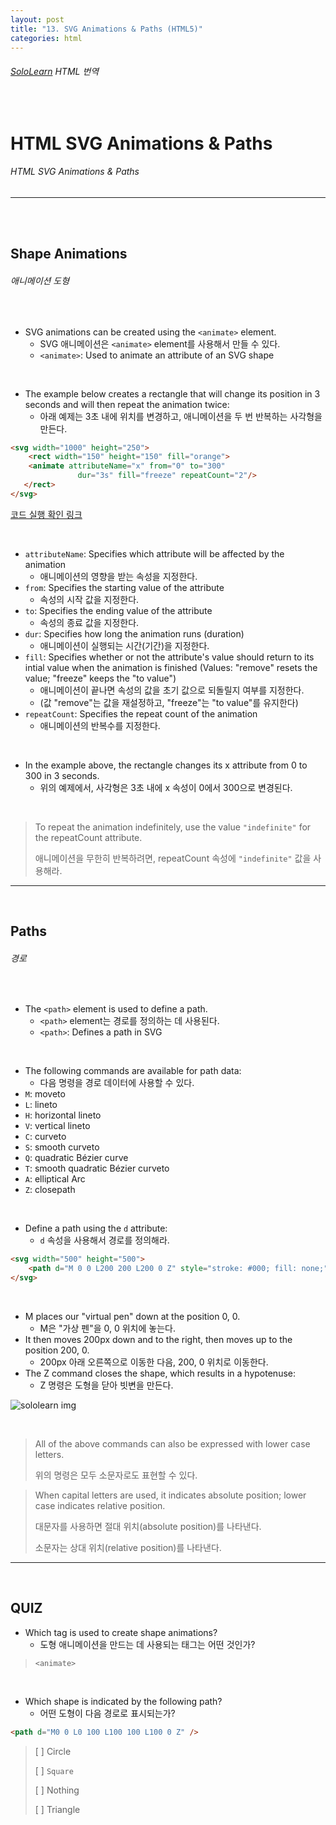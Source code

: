 ```yaml
---
layout: post
title: "13. SVG Animations & Paths (HTML5)"
categories: html
---
```


###### [SoloLearn](https://www.sololearn.com/) HTML 번역

<br>

# HTML SVG Animations & Paths

###### HTML SVG Animations & Paths

------

<br>

<br>

## Shape Animations

###### 애니메이션 도형

<br>

- SVG animations can be created using the `<animate>` element.
  - SVG 애니메이션은 `<animate>` element를 사용해서 만들 수 있다.
  - `<animate>`: Used to animate an attribute of an SVG shape

<br>

- The example below creates a rectangle that will change its position in 3 seconds and will then repeat the animation twice:
  - 아래 예제는 3초 내에 위치를 변경하고, 애니메이션을 두 번 반복하는 사각형을 만든다.

```html
<svg width="1000" height="250">
	<rect width="150" height="150" fill="orange">
   	<animate attributeName="x" from="0" to="300"
               dur="3s" fill="freeze" repeatCount="2"/>
   </rect>
</svg>
```

[코드 실행 확인 링크](https://code.sololearn.com/55/#html)

<br>

- `attributeName`: Specifies which attribute will be affected by the animation
  - 애니메이션의 영향을 받는 속성을 지정한다.
- `from`: Specifies the starting value of the attribute
  - 속성의 시작 값을 지정한다.
- `to`: Specifies the ending value of the attribute
  - 속성의 종료 값을 지정한다.
- `dur`: Specifies how long the animation runs (duration)
  - 애니메이션이 실행되는 시간(기간)을 지정한다.
- `fill`: Specifies whether or not the attribute's value should return to its intial value when the animation is finished (Values: "remove" resets the value; "freeze" keeps the "to value")
  - 애니메이션이 끝나면 속성의 값을 초기 값으로 되돌릴지 여부를 지정한다.
  - (값 "remove"는 값을 재설정하고, "freeze"는 "to value"를 유지한다)
- `repeatCount`: Specifies the repeat count of the animation
  - 애니메이션의 반복수를 지정한다.

<br>

- In the example above, the rectangle changes its x attribute from 0 to 300 in 3 seconds.
  - 위의 예제에서, 사각형은 3초 내에 x 속성이 0에서 300으로 변경된다.

<br>

> To repeat the animation indefinitely, use the value `"indefinite"` for the repeatCount attribute.
>
> 애니메이션을 무한히 반복하려면, repeatCount 속성에 `"indefinite"` 값을 사용해라.

------

<br>

## Paths

###### 경로

<br>

- The `<path>` element is used to define a path.
  - `<path>` element는 경로를 정의하는 데 사용된다.
  - `<path>`: Defines a path in SVG

<br>

- The following commands are available for path data:
  - 다음 명령을 경로 데이터에 사용할 수 있다.
- `M`: moveto
- `L`: lineto
- `H`: horizontal lineto
- `V`: vertical lineto
- `C`: curveto
- `S`: smooth curveto
- `Q`: quadratic Bézier curve
- `T`: smooth quadratic Bézier curveto
- `A`: elliptical Arc
- `Z`: closepath

<br>

- Define a path using the `d` attribute:
  - `d` 속성을 사용해서 경로를 정의해라.

```html
<svg width="500" height="500">
	<path d="M 0 0 L200 200 L200 0 Z" style="stroke: #000; fill: none;" />
</svg>
```

<br>

- M places our "virtual pen" down at the position 0, 0.
  - M은 "가상 펜"을 0, 0 위치에 놓는다.
- It then moves 200px down and to the right, then moves up to the position 200, 0.
  - 200px 아래 오른쪽으로 이동한 다음, 200, 0 위치로 이동한다.
- The Z command closes the shape, which results in a hypotenuse:
  - Z 명령은 도형을 닫아 빗변을 만든다.

![sololearn img](/aseets/img/sololearn-html-html5-13-01.jpeg)

<br>

> All of the above commands can also be expressed with lower case letters.
>
> 위의 명령은 모두 소문자로도 표현할 수 있다.

> When capital letters are used, it indicates absolute position; lower case indicates relative position.
>
> 대문자를 사용하면 절대 위치(absolute position)를 나타낸다.
>
> 소문자는 상대 위치(relative position)를 나타낸다.

------

<br>

## QUIZ

- Which tag is used to create shape animations?
  - 도형 애니메이션을 만드는 데 사용되는 태그는 어떤 것인가?

> `<animate>`

<br>

- Which shape is indicated by the following path?
  - 어떤 도형이 다음 경로로 표시되는가?

```html
<path d="M0 0 L0 100 L100 100 L100 0 Z" />
```

> [ ] Circle
>
> [ ] `Square`
>
> [ ] Nothing
>
> [ ] Triangle

<br>

